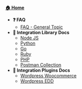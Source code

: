 [**:house: Home**](/)
- **:question: FAQ**
	- [FAQ - General Topic](faq-general.md)
- **:wrench: Integration Library Docs**
	- [Node JS](/gh/Midtrans/midtrans-nodejs-client/master/README.md)
	- [Python](/gh/Midtrans/midtrans-python-client/master/README.md)
	- [Go](/gh/veritrans/go-midtrans/master/README.md)
	- [Ruby](/gh/veritrans/veritrans-ruby/master/README.md)
	- [PHP](/gh/veritrans/veritrans-php/master/README.md)
	- [Postman Collection](/gh/Midtrans/Midtrans-Payment-API-Postman-Collections/master/readme.md)
- **:electric_plug: Integration Plugins Docs**
	- [Wordpress Woocommerce](/gh/veritrans/SNAP-Woocommerce/master/README.md)
	- [Wordpress EDD](/gh/Midtrans/midtrans-edd/master/README.md)